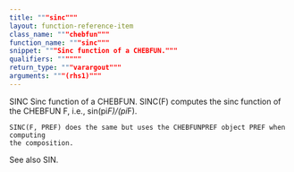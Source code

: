 ```yaml
---
title: """sinc"""
layout: function-reference-item
class_name: """chebfun"""
function_name: """sinc"""
snippet: """Sinc function of a CHEBFUN."""
qualifiers: """"""
return_type: """varargout"""
arguments: """(rhs1)"""
---
```


 SINC   Sinc function of a CHEBFUN.
    SINC(F) computes the sinc function of the CHEBFUN F, i.e., sin(pi*F)/(pi*F).
 
    SINC(F, PREF) does the same but uses the CHEBFUNPREF object PREF when computing
    the composition.
 
  See also SIN.
